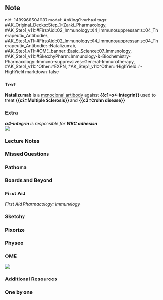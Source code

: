 ## Note
nid: 1489968504087
model: AnKingOverhaul
tags: #AK_Original_Decks::Step_1::Zanki_Pharmacology, #AK_Step1_v11::#FirstAid::02_Immunology::04_Immunosuppressants::04_Therapeutic_Antibodies, #AK_Step1_v11::#FirstAid::02_Immunology::04_Immunosuppressants::04_Therapeutic_Antibodies::Natalizumab, #AK_Step1_v11::#OME_banner::Basic_Science::07_Immunology, #AK_Step1_v11::#SketchyPharm::Immunology-&-Biochemistry-Pharmacology::Immuno-suppressives::General-Immunotherapy, #AK_Step1_v11::^Other::^EXPN, #AK_Step1_v11::^Other::^HighYield::1-HighYield
markdown: false

### Text
<div>
  <div>
    <b>Natalizumab</b> is a <u>monoclonal antibody</u> against
    <b>{{c1::α4-integrin}}</b> used to treat <b>{{c2::Multiple
    Sclerosis}}</b> and <b>{{c3::Crohn disease}}</b>
  </div>
</div>

### Extra
<div>
  <b><i>α4-</i></b><i><b>integrin</b> is responsible for <b>WBC
  adhesion</b></i>
</div><img src="paste-309143156031768.jpg">

### Lecture Notes


### Missed Questions


### Pathoma


### Boards and Beyond


### First Aid
<div>
  <div>
    <i>First Aid Pharmacology: Immunology</i>
  </div>
  <div style="font-weight: bold;"></div>
</div>

### Sketchy


### Pixorize


### Physeo


### OME
<div class="ome-widget">
  <a href=
  "https://onlinemeded.org/spa/immunology?ref=anki"><img src=
  "_OME_AnkiFlashcards_Topic_2.png"></a>
</div>

### Additional Resources


### One by one

